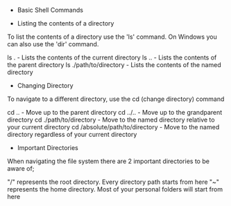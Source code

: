 * Basic Shell Commands

* Listing the contents of a directory

To list the contents of a directory use the 'ls' command. On Windows you can also use the 'dir' command.

ls . - Lists the contents of the current directory
ls .. - Lists the contents of the parent directory
ls ./path/to/directory - Lists the contents of the named directory

* Changing Directory

To navigate to a different directory, use the cd (change directory) command

cd .. - Move up to the parent directory
cd ../.. - Move up to the grandparent directory
cd ./path/to/directory - Move to the named directory relative to your current directory
cd /absolute/path/to/directory - Move to the named directory regardless of your current directory

* Important Directories

When navigating the file system there are 2 important directories to be aware of;

"/" represents the root directory. Every directory path starts from here
"~" represents the home directory. Most of your personal folders will start from here
